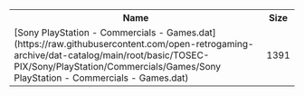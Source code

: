 <table>
<tr><th>Name</th><th>Size</th></tr>
<tr><td>
[Sony PlayStation - Commercials - Games.dat](https://raw.githubusercontent.com/open-retrogaming-archive/dat-catalog/main/root/basic/TOSEC-PIX/Sony/PlayStation/Commercials/Games/Sony PlayStation - Commercials - Games.dat)
</td><td>1391</td></tr>
</table>

